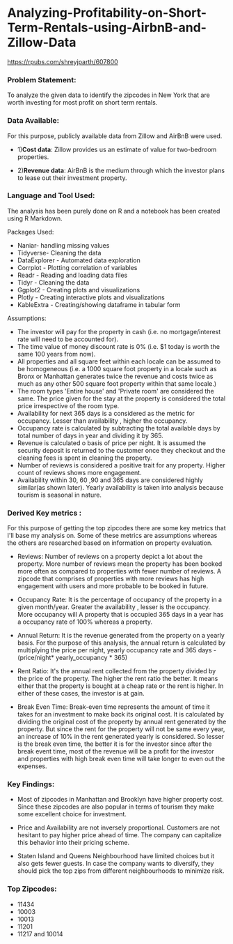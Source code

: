 # Analyzing-Profitability-on-Short-Term-Rentals-using-AirbnB-and-Zillow-Data

https://rpubs.com/shreyjparth/607800

### Problem Statement: 
To analyze the given data to identify the zipcodes in New York that are worth investing for most profit on short term rentals.


### Data Available:
For this purpose, publicly available data from Zillow and AirBnB were used.

* 1)**Cost data**: Zillow provides us an estimate of value for two-bedroom properties.

* 2)**Revenue data**: AirBnB is the medium through which the investor plans to lease out their investment property.


### Language and Tool Used:
The analysis has been purely done on R and a notebook has been created using R Markdown.


Packages Used:
* Naniar- handling missing values
* Tidyverse- Cleaning the data
* DataExplorer - Automated data exploration 
* Corrplot - Plotting correlation of variables
* Readr - Reading and loading data files
* Tidyr - Cleaning the data
* Ggplot2 - Creating plots and visualizations
* Plotly - Creating interactive plots and visualizations
* KableExtra - Creating/showing dataframe in tabular form


Assumptions:
* The investor will pay for the property in cash (i.e. no mortgage/interest rate will need to be accounted for).
* The time value of money discount rate is 0% (i.e. $1 today is worth the same 100 years from now).
* All properties and all square feet within each locale can be assumed to be homogeneous (i.e. a 1000 square foot   property     in a locale such as Bronx or Manhattan generates twice the revenue and costs twice as much as any other   500 square foot     property within that same locale.)
* The room types 'Entire house' and 'Private room' are considered the same. The price given for the stay at the    property     is considered the total price irrespective of the room type.
* Availability for next 365 days is a considered as the metric for occupancy. Lesser than availability , higher the             occupancy.
* Occupancy rate is calculated by subtracting the total available days by total number of days in year and         dividing     it by 365.
* Revenue is calculated o basis of price per night. It is assumed the security deposit is returned to the  customer once         they checkout and the cleaning fees is spent in cleaning the property.
* Number of reviews is considered a positive trait for any property. Higher count of reviews shows more engagement.
* Availability within 30, 60 ,90 and 365 days are considered highly similar(as shown later). Yearly availability is taken       into analysis because tourism is seasonal in nature.


### Derived Key metrics :
For this purpose of getting the top zipcodes there are some key metrics that I'll base my analysis on. Some of these metrics are assumptions whereas the others are researched based on information on property evaluation.

* Reviews: Number of reviews on a property depict a lot about the property. More number of reviews mean the property has been booked more often as compared to properties with fewer number of reviews. A zipcode that comprises of properties with more reviews has high engagement with users and more probable to be booked in future.

* Occupancy Rate: It is the percentage of occupancy of the property in a given month/year. Greater the availability , lesser is the occupancy. More occupancy will A property that is occupied 365 days in a year has a occupancy rate of 100% whereas a property.

* Annual Return: It is the revenue generated from the property on a yearly basis. For the purpose of this analysis, the annual return is calculated by multiplying the price per night, yearly occupancy rate and 365 days - (price/night* yearly_occupancy * 365)

* Rent Ratio: It's the annual rent collected from the property divided by the price of the property. The higher the rent ratio the better. It means either that the property is bought at a cheap rate or the rent is higher. In either of these cases, the investor is at gain.

* Break Even Time: Break-even time represents the amount of time it takes for an investment to make back its original cost. It is calculated by dividing the original cost of the property by annual rent generated by the property. But since the rent for the property will not be same every year, an increase of 10% in the rent generated yearly is considered. So lesser is the break even time, the better it is for the investor since after the break event time, most of the revenue will be a profit for the investor and properties with high break even time will take longer to even out the expenses.



### Key Findings:
* Most of zipcodes in Manhattan and Brooklyn have higher property cost. Since these zipcodes are also popular in terms of tourism they make some excellent choice for investment.

* Price and Availability are not inversely proportional. Customers are not hesitant to pay higher price ahead of time. The company can capitalize this behavior into their pricing scheme.

* Staten Island and Queens Neighbourhood have limited choices but it also gets fewer guests. In case the company wants to diversify, they should pick the top zips from different neighbourhoods to minimize risk.

### Top Zipcodes:
* 11434
* 10003
* 10013
* 11201
* 11217 and 10014

